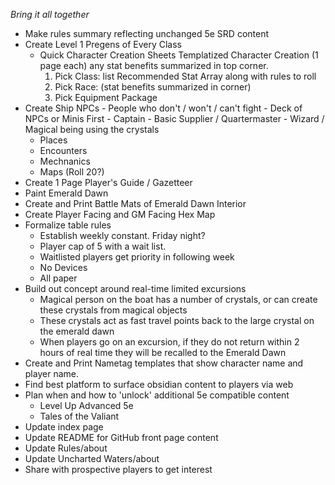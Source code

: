 *Bring it all together*

- Make rules summary reflecting unchanged 5e SRD content
- Create Level 1 Pregens of Every Class
	- Quick Character Creation Sheets
		Templatized Character Creation (1 page each) any stat benefits summarized in top corner.
        1. Pick Class: list Recommended Stat Array along with rules to roll
        2. Pick Race: (stat benefits summarized in corner)
        3. Pick Equipment Package
- Create Ship NPCs
		- People who don't / won't / can't fight
		- Deck of NPCs or Minis First
		- Captain
		- Basic Supplier / Quartermaster
		- Wizard / Magical being using the crystals
	- Places
	- Encounters
	- Mechnanics
	- Maps (Roll 20?)
- Create 1 Page Player's Guide / Gazetteer
- Paint Emerald Dawn
- Create and Print Battle Mats of Emerald Dawn Interior
- Create Player Facing and GM Facing Hex Map
- Formalize table rules
	- Establish weekly constant. Friday night?
	- Player cap of 5 with a wait list.
	- Waitlisted players get priority in following week
	- No Devices
	- All paper 
- Build out concept around real-time limited excursions
	- Magical person on the boat has a number of crystals, or can create these crystals from magical objects
	- These crystals act as fast travel points back to the large crystal on the emerald dawn
	- When players go on an excursion, if they do not return within 2 hours of real time they will be recalled to the Emerald Dawn
- Create and Print Nametag templates that show character name and player name.
- Find best platform to surface obsidian content to players via web
- Plan when and how to 'unlock' additional 5e compatible content
	- Level Up Advanced 5e
	- Tales of the Valiant
- Update index page
- Update README for GitHub front page content
- Update Rules/about
- Update Uncharted Waters/about
- Share with prospective players to get interest